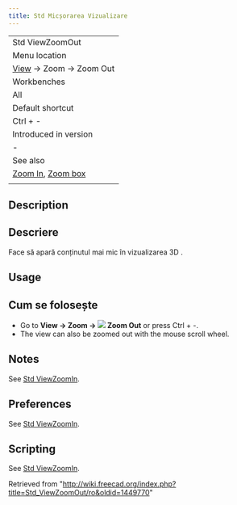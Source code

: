 ```yaml
---
title: Std Micșorarea Vizualizare
---
```

|  |
| --- |
| Std ViewZoomOut |
| Menu location |
| [View](/Std_View_Menu "Std View Menu") → Zoom‏‎ → Zoom Out |
| Workbenches |
| All |
| Default shortcut |
| Ctrl + - |
| Introduced in version |
| - |
| See also |
| [Zoom In](/Std_ViewZoomIn "Std ViewZoomIn"), [Zoom box](/Std_ViewBoxZoom "Std ViewBoxZoom") |
|  |

## Description

## Descriere

Face să apară conținutul mai mic în vizualizarea 3D .

## Usage

## Cum se folosește

* Go to **View → Zoom‏‎ → ![](/images/Zoom-out.svg) Zoom Out** or press Ctrl + -.
* The view can also be zoomed out with the mouse scroll wheel.

## Notes

See [Std ViewZoomIn](/Std_ViewZoomIn#Notes "Std ViewZoomIn").

## Preferences

See [Std ViewZoomIn](/Std_ViewZoomIn#Preferences "Std ViewZoomIn").

## Scripting

See [Std ViewZoomIn](/Std_ViewZoomIn#Scripting "Std ViewZoomIn").

Retrieved from "<http://wiki.freecad.org/index.php?title=Std_ViewZoomOut/ro&oldid=1449770>"